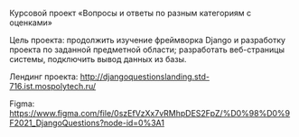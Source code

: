 ﻿Курсовой проект «Вопросы и ответы по разным категориям с оценками»
  
  Цель проекта: 
  продолжить изучение фреймворка Django и разработку проекта по заданной предметной области; разработать веб-страницы системы, подключить вывод данных из базы.
  
  Лендинг проекта: http://djangoquestionslanding.std-716.ist.mospolytech.ru/ 
  
  Figma: https://www.figma.com/file/0szEfVzXx7vRMhpDES2FpZ/%D0%98%D0%9F2021_DjangoQuestions?node-id=0%3A1 
  
